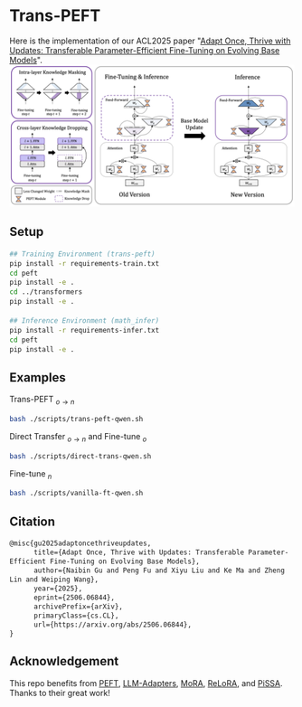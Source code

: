 # Trans-PEFT
Here is the implementation of our ACL2025 paper "[Adapt Once, Thrive with Updates: Transferable Parameter-Efficient Fine-Tuning on Evolving Base Models](https://www.arxiv.org/abs/2506.06844)".
![Trans-PEFT](./assets/trans-peft.png)
## Setup

```bash
## Training Environment (trans-peft)
pip install -r requirements-train.txt
cd peft
pip install -e .
cd ../transformers
pip install -e .

## Inference Environment (math_infer)
pip install -r requirements-infer.txt
cd peft
pip install -e .
```

## Examples
Trans-PEFT $_{o\rightarrow n}$
```bash
bash ./scripts/trans-peft-qwen.sh
```

Direct Transfer $_{o\rightarrow n}$ and Fine-tune $_{o}$
```bash
bash ./scripts/direct-trans-qwen.sh
```

Fine-tune $_{n}$
```bash
bash ./scripts/vanilla-ft-qwen.sh
```

## Citation
```
@misc{gu2025adaptoncethriveupdates,
      title={Adapt Once, Thrive with Updates: Transferable Parameter-Efficient Fine-Tuning on Evolving Base Models}, 
      author={Naibin Gu and Peng Fu and Xiyu Liu and Ke Ma and Zheng Lin and Weiping Wang},
      year={2025},
      eprint={2506.06844},
      archivePrefix={arXiv},
      primaryClass={cs.CL},
      url={https://arxiv.org/abs/2506.06844}, 
}
```

## Acknowledgement
This repo benefits from [PEFT](https://github.com/huggingface/peft), [LLM-Adapters](https://github.com/AGI-Edgerunners/LLM-Adapters), [MoRA](https://github.com/kongds/MoRA), [ReLoRA](https://github.com/Guitaricet/relora), and [PiSSA](https://github.com/GraphPKU/PiSSA). Thanks to their great work!
